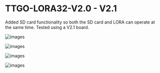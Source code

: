 # TTGO-LORA32-V2.0 - V2.1

Added SD card functionality so both the SD card and LORA can operate at the same time.
Tested using a V2.1 board.

![images](https://github.com/LilyGO/TTGO-LORA32-V2.0/blob/master/images/T3_2_0.jpg)

![images](https://github.com/LilyGO/TTGO-LORA32-V2.0/blob/master/images/image4.jpg)

![images](https://github.com/LilyGO/TTGO-LORA32-V2.0/blob/master/images/image2.jpg)

![images](https://github.com/LilyGO/TTGO-LORA32-V2.0/blob/master/images/image3.jpg)
